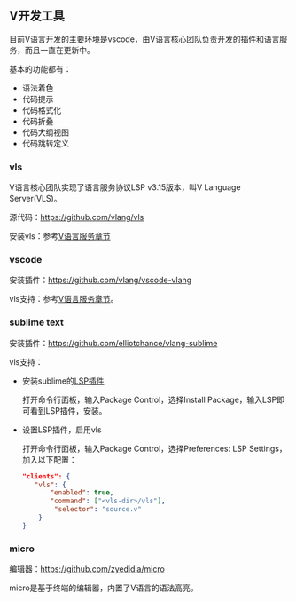 ## V开发工具

目前V语言开发的主要环境是vscode，由V语言核心团队负责开发的插件和语言服务，而且一直在更新中。

基本的功能都有：

- 语法着色
- 代码提示
- 代码格式化
- 代码折叠
- 代码大纲视图
- 代码跳转定义

### vls

V语言核心团队实现了语言服务协议LSP v3.15版本，叫V Language Server(VLS)。

源代码：https://github.com/vlang/vls

安装vls：参考[V语言服务章节](vls.md)

### vscode

安装插件：https://github.com/vlang/vscode-vlang

vls支持：参考[V语言服务章节](vls.md)。

### sublime text

安装插件：https://github.com/elliotchance/vlang-sublime

vls支持：

- 安装sublime的[LSP插件](https://packagecontrol.io/packages/LSP)

  打开命令行面板，输入Package Control，选择Install Package，输入LSP即可看到LSP插件，安装。

- 设置LSP插件，启用vls

  打开命令行面板，输入Package Control，选择Preferences: LSP Settings，加入以下配置：

  ```json
  "clients": {
     "vls": {
         "enabled": true,
         "command": ["<vls-dir>/vls"],
          "selector": "source.v"
      }
  }
  ```

### micro

编辑器：https://github.com/zyedidia/micro

micro是基于终端的编辑器，内置了V语言的语法高亮。



